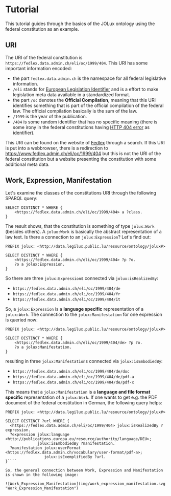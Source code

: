 # Tutorial

This tutorial guides through the basics of the JOLux ontology using the federal constitution as an example.

## URI

The URI of the federal constitution is `https://fedlex.data.admin.ch/eli/oc/1999/404`. This URI has some important information encoded:

* the part `fedlex.data.admin.ch` is the namespace for all federal legislative information.
* `/eli` stands for [European Legislation Identifier](https://op.europa.eu/en/web/eu-vocabularies/eli) and is a effort to make legislation meta data available in a standardized format.
* the part `/oc` denotes the **Official Compilation**, meaning that this URI identifies something that is part of the official compilation of the federal law. The official compilation basically is the sum of the law.
* `/1999` is the year of the publication.
* `/404` is some random identifier that has no specific meaning (there is some irony in the federal constitutions having [HTTP 404 error](https://en.wikipedia.org/wiki/HTTP_404) as identifier).

This URI can be found on the website of [Fedlex](https://www.fedlex.admin.ch/) through a search. If this URI is put into a webbrowser, there is a redirection to https://www.fedlex.admin.ch/eli/oc/1999/404 but this is not the URI of the federal constitution but a website presenting the constitution with some additional meta data.

## Work, Expression, Manifestation

Let's examine the classes of the constitutions URI through the following SPARQL query:

```sparql
SELECT DISTINCT * WHERE {
	<https://fedlex.data.admin.ch/eli/oc/1999/404> a ?class.
}
```

The result shows, that the constitution is something of type `jolux:Work` (besides others). A `jolux:Work` is basically the abstract representation of a law text. Is there a connection to an `jolux:Expression`? Let's find out:

```sparql
PREFIX jolux: <http://data.legilux.public.lu/resource/ontology/jolux#>

SELECT DISTINCT * WHERE {
	<https://fedlex.data.admin.ch/eli/oc/1999/404> ?p ?o.
	?o a jolux:Expression.
}
```

So there are three `jolux:Expression`s connected via `jolux:isRealizedBy`:

* `https://fedlex.data.admin.ch/eli/oc/1999/404/de`
* `https://fedlex.data.admin.ch/eli/oc/1999/404/fr`
* `https://fedlex.data.admin.ch/eli/oc/1999/404/it`

So, a `jolux:Expression` is a **language specific** representation of a `jolux:Work`. The connection to the `jolux:Manifestation` for one expression is queried now:

```sparql
PREFIX jolux: <http://data.legilux.public.lu/resource/ontology/jolux#>

SELECT DISTINCT * WHERE {
	<https://fedlex.data.admin.ch/eli/oc/1999/404/de> ?p ?o.
	?o a jolux:Manifestation.
}
```

resulting in three `jolux:Manifestation`s connected via `jolux:isEmbodiedBy`:

* `https://fedlex.data.admin.ch/eli/oc/1999/404/de/doc`
* `https://fedlex.data.admin.ch/eli/oc/1999/404/de/pdf-a`
* `https://fedlex.data.admin.ch/eli/oc/1999/404/de/pdf-x`

This means that a `jolux:Manifestation` is a **language and file format specific** representation of a `jolux:Work`. If one wants to get e.g. the PDF document of the federal constitution in German, the following query helps:

```sparql
PREFIX jolux: <http://data.legilux.public.lu/resource/ontology/jolux#>

SELECT DISTINCT ?url WHERE {
  <https://fedlex.data.admin.ch/eli/oc/1999/404> jolux:isRealizedBy ?expression.
  ?expression jolux:language <http://publications.europa.eu/resource/authority/language/DEU>;
              jolux:isEmbodiedBy ?manifestation.
  ?manifestation jolux:userFormat <https://fedlex.data.admin.ch/vocabulary/user-format/pdf-a>;
                 jolux:isExemplifiedBy ?url.
}````

So, the general connection between Work, Expression and Manifestation is shown in the following image:

![Work_Expression_Manifestation](img/work_expression_manifestation.svg "Work_Expression_Manifestation")